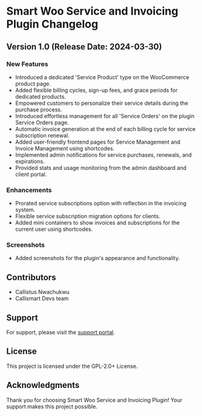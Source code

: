 # Smart Woo Service and Invoicing Plugin Changelog

## Version 1.0 (Release Date: 2024-03-30)

### New Features

- Introduced a dedicated 'Service Product' type on the WooCommerce product page.
- Added flexible billing cycles, sign-up fees, and grace periods for dedicated products.
- Empowered customers to personalize their service details during the purchase process.
- Introduced effortless management for all 'Service Orders' on the plugin Service Orders page.
- Automatic invoice generation at the end of each billing cycle for service subscription renewal.
- Added user-friendly frontend pages for Service Management and Invoice Management using shortcodes.
- Implemented admin notifications for service purchases, renewals, and expirations.
- Provided stats and usage monitoring from the admin dashboard and client portal.

### Enhancements

- Prorated service subscriptions option with reflection in the invoicing system.
- Flexible service subscription migration options for clients.
- Added mini containers to show invoices and subscriptions for the current user using shortcodes.

### Screenshots

- Added screenshots for the plugin's appearance and functionality.

## Contributors

- Callistus Nwachukwu
- Callismart Devs team

## Support

For support, please visit the [support portal](https://callismart.com.ng/support-portal).

## License

This project is licensed under the GPL-2.0+ License.

## Acknowledgments

Thank you for choosing Smart Woo Service and Invoicing Plugin! Your support makes this project possible.

